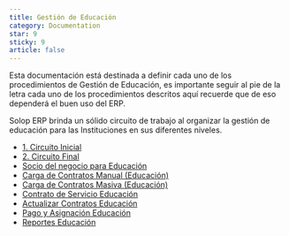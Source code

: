 ```yaml
---
title: Gestión de Educación
category: Documentation
star: 9
sticky: 9
article: false
---
```


Esta documentación está destinada a definir cada uno de los procedimientos de Gestión de Educación, es importante seguir al pie de la letra cada uno de los procedimientos descritos aquí recuerde que de eso dependerá el buen uso del ERP.

Solop ERP brinda un sólido circuito de trabajo al organizar la gestión de educación para las Instituciones en sus diferentes niveles.

- [1. Circuito Inicial](initial-circuit)
- [2. Circuito Final](final-circuit)
- [Socio del negocio para Educación](business-partner-education)
- [Carga de Contratos Manual (Educación)](import-contracts-manual-education)
- [Carga de Contratos Masiva (Educación)](import-contracts-education)
- [Contrato de Servicio Educación](service-education-contract)
- [Actualizar Contratos Educación](update-education-contracts)
- [Pago y Asignación Educación](payment-and-assignment-education)
- [Reportes Educación](education-reports)